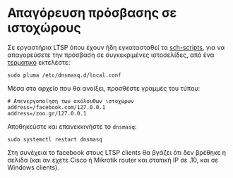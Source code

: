 # Απαγόρευση πρόσβασης σε ιστοχώρους

Σε εργαστήρια LTSP όπου έχουν ήδη εγκατασταθεί τα
[sch-scripts](../../glossary/index.md#sch-scripts), για να απαγορεύσετε την
πρόσβαση σε συγκεκριμένες ιστοσελίδες, από ένα
[τερματικό](../../glossary/index.md#terminal) εκτελέστε:

```shell
sudo pluma /etc/dnsmasq.d/local.conf
```

Μέσα στο αρχείο που θα ανοίξει, προσθέστε γραμμές του τύπου:

```text title="/etc/dnsmasq.d/local.conf"
# Απενεργοποίηση των ακόλουθων ιστοχώρων
address=/facebook.com/127.0.0.1
address=/zoo.gr/127.0.0.1
```

Αποθηκεύστε και επανεκκινήστε το `dnsmasq`:

```shell
sudo systemctl restart dnsmasq
```

Στη συνέχεια το facebook στους LTSP clients θα βγάζει ότι δεν βρέθηκε η σελίδα
(και αν έχετε Cisco ή Mikrotik router και στατική IP σε .10, και σε Windows
clients).
